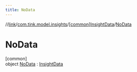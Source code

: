 ```yaml
---
title: NoData
---
```

//[link](../../../../index.html)/[com.tink.model.insights](../../index.html)/[[common]InsightData](../index.html)/[NoData](index.html)



# NoData



[common]\
object [NoData](index.html) : [InsightData](../index.html)


